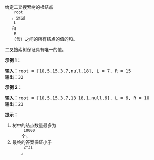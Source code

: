 <html>
 <body>
  <p>
   给定二叉搜索树的根结点
   <code>
    root
   </code>
   ，返回
   <code>
    L
   </code>
   和
   <code>
    R
   </code>
   （含）之间的所有结点的值的和。
  </p>
  <p>
   二叉搜索树保证具有唯一的值。
  </p>
  <p>
  </p>
  <p>
   <strong>
    示例 1：
   </strong>
  </p>
  <pre><strong>输入：</strong>root = [10,5,15,3,7,null,18], L = 7, R = 15
<strong>输出：</strong>32
</pre>
  <p>
   <strong>
    示例 2：
   </strong>
  </p>
  <pre><strong>输入：</strong>root = [10,5,15,3,7,13,18,1,null,6], L = 6, R = 10
<strong>输出：</strong>23
</pre>
  <p>
  </p>
  <p>
   <strong>
    提示：
   </strong>
  </p>
  <ol>
   <li>
    树中的结点数量最多为
    <code>
     10000
    </code>
    个。
   </li>
   <li>
    最终的答案保证小于
    <code>
     2^31
    </code>
    。
   </li>
  </ol>
 </body>
</html>